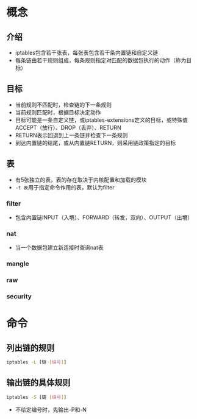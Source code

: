 # 概念
## 介绍
* iptables包含若干张表，每张表包含若干条内置链和自定义链
* 每条链由若干规则组成，每条规则指定对匹配的数据包执行的动作（称为目标）
## 目标
* 当前规则不匹配时，检查链的下一条规则
* 当前规则匹配时，根据目标决定动作
* 目标可能是一条自定义链，或iptables-extensions定义的目标，或特殊值ACCEPT（放行）、DROP（丢弃）、RETURN
* RETURN表示回退到上一条链并检查下一条规则
* 到达内置链的结尾，或从内置链RETURN，则采用链政策指定的目标
## 表
* 有5张独立的表，表的存在取决于内核配置和加载的模块
* `-t 表`用于指定命令作用的表，默认为filter
### filter
* 包含内置链INPUT（入境）、FORWARD（转发，双向）、OUTPUT（出境）
### nat
* 当一个数据包建立新连接时查询nat表
### mangle
### raw
### security
# 命令
## 列出链的规则
```sh
iptables -L [链 [编号]]
```
## 输出链的具体规则
```sh
iptables -S [链 [编号]]
```
* 不给定编号时，先输出-P和-N
